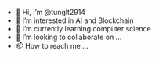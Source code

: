 - 👋 Hi, I’m @tunglt2914
- 👀 I’m interested in AI and Blockchain
- 🌱 I’m currently learning computer science
- 💞️ I’m looking to collaborate on ...
- 📫 How to reach me ...

<!---
tunglt2914/tunglt2914 is a ✨ special ✨ repository because its `README.md` (this file) appears on your GitHub profile.
You can click the Preview link to take a look at your changes.
--->
